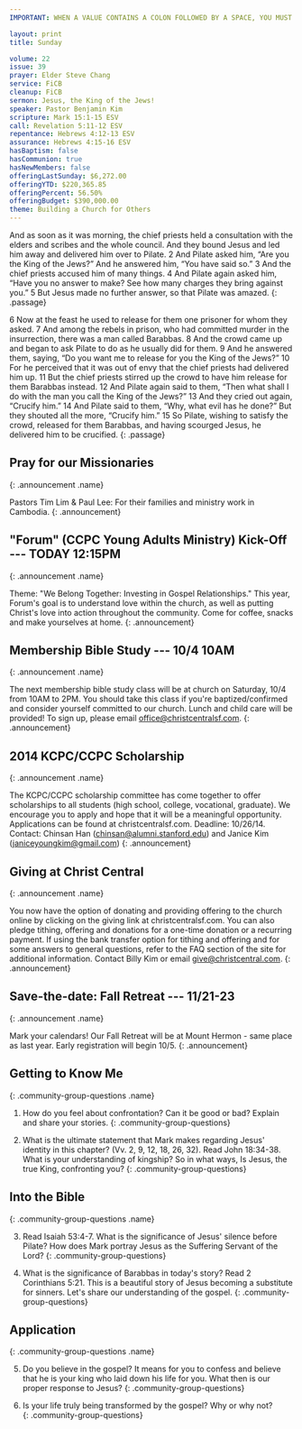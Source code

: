```yaml
---
IMPORTANT: WHEN A VALUE CONTAINS A COLON FOLLOWED BY A SPACE, YOU MUST USE &#58;

layout: print
title: Sunday

volume: 22
issue: 39
prayer: Elder Steve Chang
service: FiCB
cleanup: FiCB
sermon: Jesus, the King of the Jews!
speaker: Pastor Benjamin Kim
scripture: Mark 15:1-15 ESV
call: Revelation 5:11-12 ESV
repentance: Hebrews 4:12-13 ESV
assurance: Hebrews 4:15-16 ESV
hasBaptism: false
hasCommunion: true
hasNewMembers: false
offeringLastSunday: $6,272.00
offeringYTD: $220,365.85
offeringPercent: 56.50%
offeringBudget: $390,000.00
theme: Building a Church for Others
---
```


And as soon as it was morning, the chief priests held a consultation with the elders and scribes and the whole council. And they bound Jesus and led him away and delivered him over to Pilate. 2 And Pilate asked him, “Are you the King of the Jews?” And he answered him, “You have said so.” 3 And the chief priests accused him of many things. 4 And Pilate again asked him, “Have you no answer to make? See how many charges they bring against you.” 5 But Jesus made no further answer, so that Pilate was amazed.
{: .passage}

6 Now at the feast he used to release for them one prisoner for whom they asked. 7 And among the rebels in prison, who had committed murder in the insurrection, there was a man called Barabbas. 8 And the crowd came up and began to ask Pilate to do as he usually did for them. 9 And he answered them, saying, “Do you want me to release for you the King of the Jews?” 10 For he perceived that it was out of envy that the chief priests had delivered him up. 11 But the chief priests stirred up the crowd to have him release for them Barabbas instead. 12 And Pilate again said to them, “Then what shall I do with the man you call the King of the Jews?” 13 And they cried out again, “Crucify him.” 14 And Pilate said to them, “Why, what evil has he done?” But they shouted all the more, “Crucify him.” 15 So Pilate, wishing to satisfy the crowd, released for them Barabbas, and having scourged Jesus, he delivered him to be crucified.
{: .passage}



## Pray for our Missionaries
{: .announcement .name}

Pastors Tim Lim & Paul Lee: For their families and ministry work in Cambodia.
{: .announcement}

## "Forum" (CCPC Young Adults Ministry) Kick-Off --- TODAY 12:15PM
{: .announcement .name}

Theme: "We Belong Together: Investing in Gospel Relationships."  This year, Forum's goal is to understand love within the church, as well as putting Christ's love into action throughout the community. Come for coffee, snacks and make yourselves at home.
{: .announcement}

## Membership Bible Study --- 10/4 10AM
{: .announcement .name}

The next membership bible study class will be at church on Saturday, 10/4 from 10AM to 2PM. You should take this class if you're baptized/confirmed and consider yourself committed to our church. Lunch and child care will be provided! To sign up, please email office@christcentralsf.com. 
{: .announcement}

## 2014 KCPC/CCPC Scholarship
{: .announcement .name}

The KCPC/CCPC scholarship committee has come together to offer scholarships to all students (high school, college, vocational, graduate). We encourage you to apply and hope that it will be a meaningful opportunity. Applications can be found at christcentralsf.com.
Deadline: 10/26/14.
Contact: Chinsan Han (chinsan@alumni.stanford.edu) and Janice Kim (janiceyoungkim@gmail.com)
{: .announcement}

## Giving at Christ Central
{: .announcement .name}

You now have the option of donating and providing offering to the church online by clicking on the giving link at christcentralsf.com. You can also pledge tithing, offering and donations for a one-time donation or a recurring payment. If using the bank transfer option for tithing and offering and for some answers to general questions, refer to the FAQ section of the site for additional information. Contact Billy Kim or email give@christcentral.com. 
{: .announcement}

## Save-the-date: Fall Retreat --- 11/21-23
{: .announcement .name}

Mark your calendars! Our Fall Retreat will be at Mount Hermon - same place as last year. Early registration will begin 10/5.
{: .announcement}



## Getting to Know Me
{: .community-group-questions .name}

1) How do you feel about confrontation? Can it be good or bad? Explain and share your stories. 
{: .community-group-questions}

2) What is the ultimate statement that Mark makes regarding Jesus' identity in this chapter? (Vv. 2, 9, 12, 18, 26, 32). Read John 18:34-38. What is your understanding of kingship? So in what ways, Is Jesus, the true King, confronting you? 
{: .community-group-questions}

## Into the Bible
{: .community-group-questions .name}

3) Read Isaiah 53:4-7. What is the significance of Jesus' silence before Pilate? How does Mark portray Jesus as the Suffering Servant of the Lord? 
{: .community-group-questions}

4) What is the significance of Barabbas in today's story? Read 2 Corinthians 5:21. This is a beautiful story of Jesus becoming a substitute for sinners. Let's share our understanding of the gospel.
{: .community-group-questions}

## Application
{: .community-group-questions .name}

5) Do you believe in the gospel? It means for you to confess and believe that he is your king who laid down his life for you. What then is our proper response to Jesus?
{: .community-group-questions}  

6) Is your life truly being transformed by the gospel? Why or why not?  
{: .community-group-questions}  

